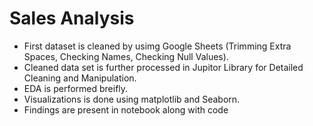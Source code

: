 # Sales Analysis

* First dataset is cleaned by usimg Google Sheets (Trimming Extra Spaces, Checking Names, Checking Null Values).
* Cleaned data set is further processed in Jupitor Library for Detailed Cleaning and Manipulation.
* EDA is performed breifly.
* Visualizations is done using matplotlib and Seaborn.
* Findings are present in notebook along with code
